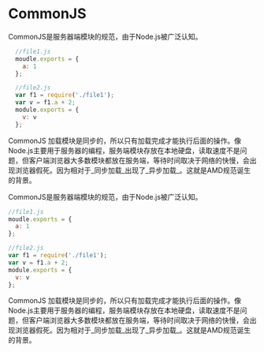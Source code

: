 # CommonJS

CommonJS是服务器端模块的规范，由于Node.js被广泛认知。

```js
  //file1.js
  moudle.exports = {
    a: 1
  };

  //file2.js
  var f1 = require('./file1');
  var v = f1.a + 2;
  module.exports = {
    v: v
  };
```

CommonJS 加载模块是同步的，所以只有加载完成才能执行后面的操作。像Node.js主要用于服务器的编程，服务端模块存放在本地硬盘，读取速度不是问题，但客户端浏览器大多数模块都放在服务端，等待时间取决于网络的快慢，会出现浏览器假死。因为相对于_同步加载_出现了_异步加载_。这就是AMD规范诞生的背景。

CommonJS是服务器端模块的规范，由于Node.js被广泛认知。

```js
//file1.js
moudle.exports = {
  a: 1
};

//file2.js
var f1 = require('./file1');
var v = f1.a + 2;
module.exports = {
  v: v
};
```

CommonJS 加载模块是同步的，所以只有加载完成才能执行后面的操作。像Node.js主要用于服务器的编程，服务端模块存放在本地硬盘，读取速度不是问题，但客户端浏览器大多数模块都放在服务端，等待时间取决于网络的快慢，会出现浏览器假死。因为相对于_同步加载_出现了_异步加载_。这就是AMD规范诞生的背景。